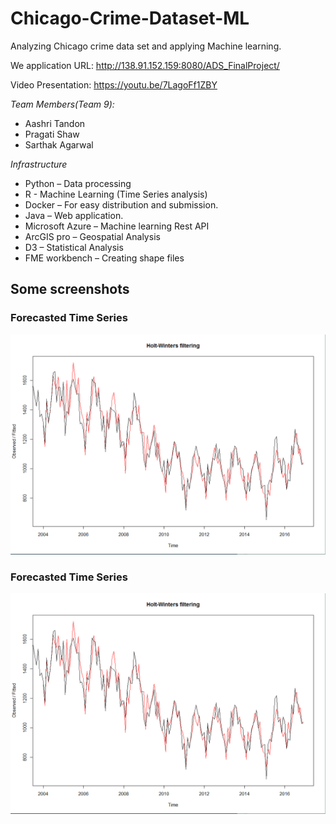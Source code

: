 # Chicago-Crime-Dataset-ML
Analyzing Chicago crime data set and applying Machine learning.

We application URL: http://138.91.152.159:8080/ADS_FinalProject/

Video Presentation: https://youtu.be/7LagoFf1ZBY


*Team Members(Team 9):*
- Aashri Tandon
- Pragati Shaw
- Sarthak Agarwal


*Infrastructure*
- Python – Data processing 
- R - Machine Learning (Time Series analysis) 
- Docker – For easy distribution and submission.
- Java – Web application.
- Microsoft Azure – Machine learning Rest API
- ArcGIS pro – Geospatial Analysis
- D3 – Statistical Analysis
- FME workbench – Creating shape files

## Some screenshots 

### Forecasted Time Series

![Alt text](/screenshots/TS.png?raw=true "Forecasted Time Series")


### Forecasted Time Series

![Alt text](/screenshots/TS.png?raw=true "Forecasted Time Series")